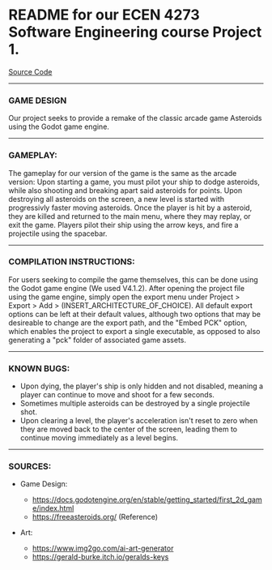 # README for our ECEN 4273 Software Engineering course Project 1.
[Source Code](https://github.com/Jare319/Software_Engr_Project_1)

---
### GAME DESIGN
Our project seeks to provide a remake of the classic arcade game Asteroids using the Godot game engine.

---
### GAMEPLAY:
The gameplay for our version of the game is the same as the arcade version: Upon starting a game, you must
pilot your ship to dodge asteroids, while also shooting and breaking apart said asteroids for points. Upon 
destroying all asteroids on the screen, a new level is started with progressivly faster moving asteroids. 
Once the player is hit by a asteroid, they are killed and returned to the main menu, where they may replay, 
or exit the game. Players pilot their ship using the arrow keys, and fire a projectile using the spacebar.

---
### COMPILATION INSTRUCTIONS:
For users seeking to compile the game themselves, this can be done using the Godot game engine (We used V4.1.2).
After opening the project file using the game engine, simply open the export menu under Project > Export > Add >
(INSERT_ARCHITECTURE_OF_CHOICE). All default export options can be left at their default values, although two
options that may be desireable to change are the export path, and the "Embed PCK" option, which enables the
project to export a single executable, as opposed to also generating a "pck" folder of associated game assets.

---
### KNOWN BUGS:
- Upon dying, the player's ship is only hidden and not disabled, meaning a player can continue to move and shoot for a few seconds.
- Sometimes multiple asteroids can be destroyed by a single projectile shot.
- Upon clearing a level, the player's acceleration isn't reset to zero when they are moved back to the center of the screen, leading them to continue moving immediately as a level begins.

---
### SOURCES: 
- Game Design:
    * https://docs.godotengine.org/en/stable/getting_started/first_2d_game/index.html
    * https://freeasteroids.org/ (Reference)

- Art:
    * https://www.img2go.com/ai-art-generator
    * https://gerald-burke.itch.io/geralds-keys